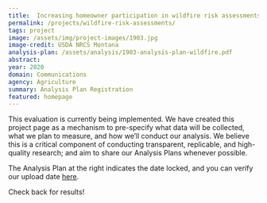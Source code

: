 ```yaml
---
title:  Increasing homeowner participation in wildfire risk assessments
permalink: /projects/wildfire-risk-assessments/
tags: project  
image: /assets/img/project-images/1903.jpg  
image-credit: USDA NRCS Montana
analysis-plan: /assets/analysis/1903-analysis-plan-wildfire.pdf
abstract: 
year: 2020  
domain: Communications
agency: Agriculture
summary: Analysis Plan Registration
featured: homepage
---
```

This evaluation is currently being implemented. We have created this project page as a mechanism to pre-specify what data will be collected, what we plan to measure, and how we’ll conduct our analysis. We believe this is a critical component of conducting transparent, replicable, and high-quality research; and aim to share our Analysis Plans whenever possible.

The Analysis Plan at the right indicates the date locked, and you can verify our upload date <a href="https://github.com/gsa-oes/office-of-evaluation-sciences/commits/master/assets/analysis/1903-analysis-plan-wildfire.pdf">here</a>. 

Check back for results!
